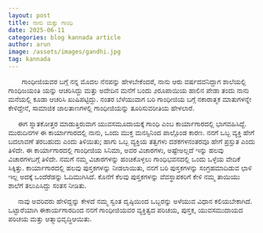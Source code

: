 ```yaml
---
layout: post
title: ನಾನು ಮತ್ತು ಗಾಂಧಿ
date: 2025-06-11
categories: blog kannada article
author: arun
image: /assets/images/gandhi.jpg
tag: kannada
---
```

&nbsp;&nbsp;&nbsp;&nbsp;&nbsp;&nbsp;&nbsp;ಗಾಂಧೀಜಿಯವರ ಬಗ್ಗೆ ನನ್ನ ಮೊದಲ ನೆನಪನ್ನು ಹೇಳಬೇಕೆಂದರೆ, ನಾನು ಆರು ವರ್ಷದವನಿದ್ದಾಗ ಶಾಲೆಯಲ್ಲಿ ಗಾಂಧಿಜಯಂತಿ ಯನ್ನು ಆಚರಿಸಿದ್ದು ಮತ್ತು ಅದೇದಿನ ಮನೆಗೆ ಬಂದು ೨ರೂಪಾಯಿಯ ಹಾಲಿನ ಪೇಡಾ ತಂದು ನಾನು ಮನೆಯಲ್ಲಿ ಕೂಡಾ ಆಚರಿಸಿ ಖುಷಿಪಟ್ಟಿದ್ದು. ನಂತರ ಬೆಳೆಯುವಾಗ ಬರಿ ಗಾಂಧೀಜಿಯ ಬಗ್ಗೆ ನಕಾರಾತ್ಮಕ ಮಾತುಗಳನ್ನೇ ಕೇಳಿದ್ದೇನೆ, ಸಾಮಾಜಿಕ ಜಾಲತಾಣಗಳಲ್ಲಿ ಗಾಂಧೀಜಿಯನ್ನು ತೂರಿಸುವರೀತಿಯ ಹೇಳಲಾರೆ.

&nbsp;&nbsp;&nbsp;&nbsp;&nbsp;ಈಗ ಸ್ನಾತಕೋತ್ತರ  ಮಾಡುತ್ತಿರುವಾಗ ಯುವಸಮೂದಾಯಕ್ಕೆ ಗಾಂಧಿ ಎಂಬ ಕಾರ್ಯಾಗಾರದಲ್ಲಿ ಭಾಗವಹಿಸಿದ್ದೆ. ಮುರುದಿನಗಳ ಈ ಕಾರ್ಯಾಗಾರದಲ್ಲಿ ನಾನು, ಒಂದು ಮುಕ್ತ ಮನಸ್ಸಿನಿಂದ ಪಾಲ್ಗೊಂಡ ಕಾರಣ. ನನಗೆ ಒಬ್ಬ ವ್ಯಕ್ತಿ ಹೇಗೆ ಬದಲಾವಣೆ ತರಬಹುದು ಎಂದು ತಿಳಿಯಿತು; ಹಾಗು ಒಬ್ಬ ವ್ಯಕ್ತಿಯ ತತ್ವಗಳು ದಶಕಗಳನಂತರವೂ ಹೇಗೆ ಪ್ರಸ್ತುತ ಎಂದು ತಿಳಿದೇ. ಈ ಕಾರ್ಯಾಗಾರದಲ್ಲಿ ಗಾಂಧೀಜಿಯ ಸಿನಿಮಾ, ಅವರ ವಿಚಾರಗಳು, ಅಷ್ಟೇಅಲ್ಲದೆ ಇನ್ನು ಹಲವು ವಿಚಾರಗಳಬಗ್ಗೆ ತಿಳಿದೇ. ನಮಗೆ ನಮ್ಮ ವಿಚಾರಗಳನ್ನು ಹಂಚಿಕೊಳ್ಳಲು ಗಾಂಧಿಭವನದಲ್ಲಿ ಒಂದು ಒಳ್ಳೆಯ ವೇದಿಕೆ ಸಿಕ್ಕಿತ್ತು. ಕಾರ್ಯಾಗಾರದಲ್ಲಿ ಹಲವು ಪುಸ್ತಕಗಳನ್ನು ನೀಡಲಾಯಿತು, ನನಗೆ ಬರಿ ಪುಸ್ತಕಗಳನ್ನು ಸಂಗ್ರಹಮಾದಿಡುವ ಛಾಳಿ ಇಲ್ಲ ಅದಕ್ಕೆ ಒಂದೆರೆಡನ್ನು ಓದಿಮುಗಿಸಿದೆ. ಕೊನೆಗೆ ಕೆಲವು ಪುಸ್ತಕಗಳನ್ನು ವೆವಸ್ಥಾಪಕರಿಗೆ ಕೇಳಿ ನಮ್ಮ ತಾಯಿಯು ಶಾಲೆಗೆ ತಲುಪಿಸಿದ್ದು ಸಂತಸ ನೀಡಿತು.

&nbsp;&nbsp;&nbsp;&nbsp;&nbsp;ನಾವು ಅವರಿವರು ಹೇಳಿದ್ದನ್ನು ಕೇಳದೆ ನಮ್ಮ ಸ್ವಂತ ದೃಷ್ಠಿಯಿಂದ ಒಬ್ಬರನ್ನು ಅಳೆಯುವ ವಿಧಾನ ಕಲಿಯಬೇಕಾಗಿದೆ. ಒಟ್ಟಾರೆಯಾಗಿ ಈಕಾರ್ಯಗಾರದಿಂದ ನನಗೆ ಗಾಂಧೀಜಿಯವರ ವ್ಯಕ್ತಿತ್ವದ ಪರಿಚಯ, ಪುಸ್ತಕ, ಯುವಸಮುದಾಯದ ಪರಿಚಯ ಮತ್ತು ಆತ್ಮಾಭಿವೃದ್ಧಿಆಯಿತು.